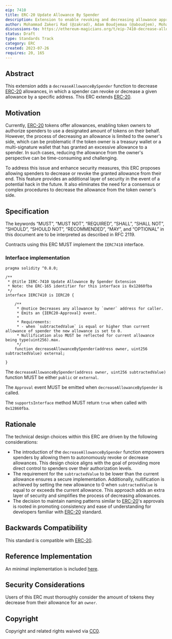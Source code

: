```yaml
---
eip: 7410
title: ERC-20 Update Allowance By Spender
description: Extension to enable revoking and decreasing allowance approval by spender for ERC-20
author: Mohammad Zakeri Rad (@zakrad), Adam Boudjemaa (@aboudjem), Mohamad Hammoud (@mohamadhammoud)
discussions-to: https://ethereum-magicians.org/t/eip-7410-decrease-allowance-by-spender/15222
status: Draft
type: Standards Track
category: ERC
created: 2023-07-26
requires: 20, 165
---
```


## Abstract

This extension adds a `decreaseAllowanceBySpender` function to decrease [ERC-20](./eip-20.md) allowances, in which a spender can revoke or decrease a given allowance by a specific address. This ERC extends [ERC-20](./eip-20.md).

## Motivation

Currently, [ERC-20](./eip-20.md) tokens offer allowances, enabling token owners to authorize spenders to use a designated amount of tokens on their behalf. However, the process of decreasing an allowance is limited to the owner's side, which can be problematic if the token owner is a treasury wallet or a multi-signature wallet that has granted an excessive allowance to a spender. In such cases, reducing the allowance from the owner's perspective can be time-consuming and challenging.

To address this issue and enhance security measures, this ERC proposes allowing spenders to decrease or revoke the granted allowance from their end. This feature provides an additional layer of security in the event of a potential hack in the future. It also eliminates the need for a consensus or complex procedures to decrease the allowance from the token owner's side.

## Specification

The keywords “MUST”, “MUST NOT”, “REQUIRED”, “SHALL”, “SHALL NOT”, “SHOULD”, “SHOULD NOT”, “RECOMMENDED”, “MAY”, and “OPTIONAL” in this document are to be interpreted as described in RFC 2119.

Contracts using this ERC MUST implement the `IERC7410` interface.

### Interface implementation

```solidity
pragma solidity ^0.8.0;

/**
 * @title IERC-7410 Update Allowance By Spender Extension
 * Note: the ERC-165 identifier for this interface is 0x12860fba
 */
interface IERC7410 is IERC20 {

    /**
     * @notice Decreases any allowance by `owner` address for caller.
     * Emits an {IERC20-Approval} event.
     *
     * Requirements:
     * - when `subtractedValue` is equal or higher than current allowance of spender the new allowance is set to 0.
     * Nullification also MUST be reflected for current allowance being type(uint256).max.
     */
    function decreaseAllowanceBySpender(address owner, uint256 subtractedValue) external;

}
```

The `decreaseAllowanceBySpender(address owner, uint256 subtractedValue)` function MUST be either `public` or `external`.

The `Approval` event MUST be emitted when `decreaseAllowanceBySpender` is called.

The `supportsInterface` method MUST return `true` when called with `0x12860fba`.

## Rationale

The technical design choices within this ERC are driven by the following considerations:

- The introduction of the `decreaseAllowanceBySpender` function empowers spenders by allowing them to autonomously revoke or decrease allowances. This design choice aligns with the goal of providing more direct control to spenders over their authorization levels.
- The requirement for the `subtractedValue` to be lower than the current allowance ensures a secure implementation. Additionally, nullification is achieved by setting the new allowance to 0 when `subtractedValue` is equal to or exceeds the current allowance. This approach adds an extra layer of security and simplifies the process of decreasing allowances.
- The decision to maintain naming patterns similar to [ERC-20](./eip-20.md)'s approvals is rooted in promoting consistency and ease of understanding for developers familiar with [ERC-20](./eip-20.md) standard.

## Backwards Compatibility

This standard is compatible with [ERC-20](./eip-20.md).

## Reference Implementation

An minimal implementation is included [here](../assets/eip-7410/ERC7410.sol).

## Security Considerations

Users of this ERC must thoroughly consider the amount of tokens they decrease from their allowance for an `owner`.

## Copyright

Copyright and related rights waived via [CC0](../LICENSE.md).
